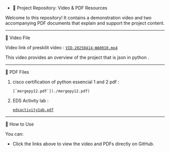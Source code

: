 * 📁 Project Repository: Video & PDF Resources

Welcome to this repository! It contains a demonstration video and two accompanying PDF documents that explain and support the project content.

---

 🎥 Video File

 Video link of preskilit video : [`VID-20250414-WA0010.mp4`](./VID-20250414-WA0010.mp4)  
 
  This video provides an overview of the project that is json in python .

---

📄 PDF Files

1. cisco certification of python essencial 1 and 2 pdf :
   
       [`mergepy12.pdf`](./mergepy12.pdf)  


2. EDS Activity lab :
   
      [`edsactivity1ab.pdf`](./edsactivity1ab.pdf)  


---

📌 How to Use

You can:
- Click the links above to view the video and PDFs directly on GitHub.


